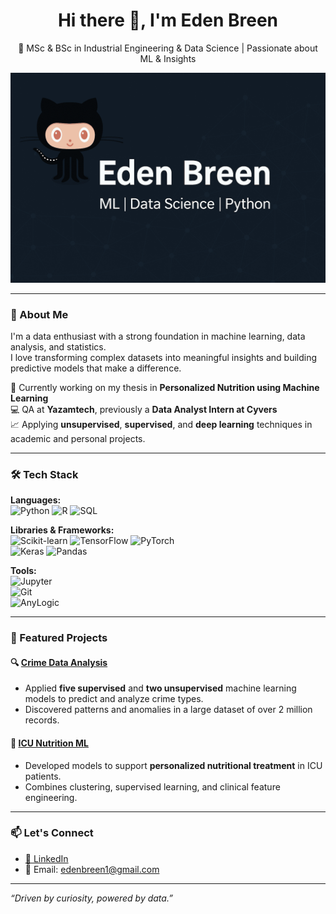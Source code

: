 <h1 align="center">Hi there 👋, I'm Eden Breen</h1>
<p align="center">🚀 MSc & BSc in Industrial Engineering & Data Science | Passionate about ML & Insights</p>

<p align="center">
  <img src="assets/eden_breen_banner.png" alt="Eden Breen Banner" />
</p>

---

### 💼 About Me

I'm a data enthusiast with a strong foundation in machine learning, data analysis, and statistics.  
I love transforming complex datasets into meaningful insights and building predictive models that make a difference.

🔬 Currently working on my thesis in **Personalized Nutrition using Machine Learning**  
💻 QA at **Yazamtech**, previously a **Data Analyst Intern at Cyvers**  
📈 Applying **unsupervised**, **supervised**, and **deep learning** techniques in academic and personal projects.

---

### 🛠️ Tech Stack

**Languages:**  
![Python](https://img.shields.io/badge/-Python-333333?style=flat&logo=python) 
![R](https://img.shields.io/badge/-R-276DC3?style=flat&logo=r) 
![SQL](https://img.shields.io/badge/-SQL-4479A1?style=flat&logo=mysql)

**Libraries & Frameworks:**  
![Scikit-learn](https://img.shields.io/badge/-Scikit--learn-F7931E?style=flat&logo=scikit-learn) 
![TensorFlow](https://img.shields.io/badge/-TensorFlow-FF6F00?style=flat&logo=tensorflow) 
![PyTorch](https://img.shields.io/badge/-PyTorch-EE4C2C?style=flat&logo=pytorch)  
![Keras](https://img.shields.io/badge/-Keras-D00000?style=flat&logo=keras) 
![Pandas](https://img.shields.io/badge/-Pandas-150458?style=flat&logo=pandas)

**Tools:**  
![Jupyter](https://img.shields.io/badge/-Jupyter-F37626?style=flat&logo=jupyter)  
![Git](https://img.shields.io/badge/-Git-F05032?style=flat&logo=git)  
![AnyLogic](https://img.shields.io/badge/-AnyLogic-00467A?style=flat)

---

### 🧪 Featured Projects

#### 🔍 [Crime Data Analysis]([https://github.com/Edenshmuel/Crime-Data-Analysis](https://github.com/Edenshmuel/CrimeData.git))
- Applied **five supervised** and **two unsupervised** machine learning models to predict and analyze crime types.
- Discovered patterns and anomalies in a large dataset of over 2 million records.

#### 🧠 [ICU Nutrition ML](https://github.com/Edenshmuel/ICU_Nutrition_ML.git)
- Developed models to support **personalized nutritional treatment** in ICU patients.
- Combines clustering, supervised learning, and clinical feature engineering.

---

### 📫 Let's Connect

- [📍 LinkedIn](https://www.linkedin.com/in/eden-shmuel-2578b724a/)
- 📧 Email: edenbreen1@gmail.com

---

_“Driven by curiosity, powered by data.”_

